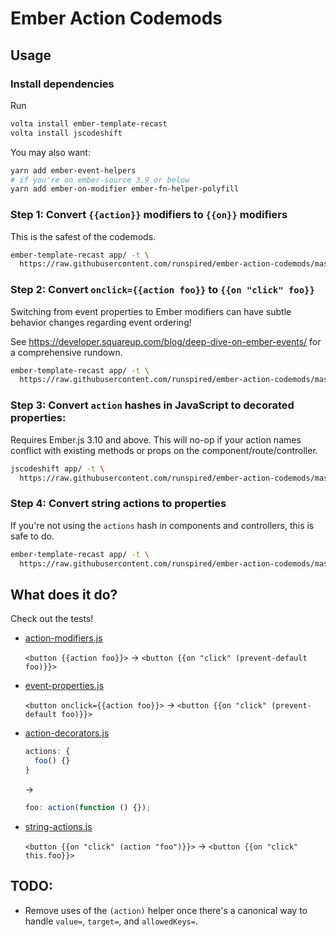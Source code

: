 # Ember Action Codemods

## Usage

### Install dependencies

Run

```sh
volta install ember-template-recast
volta install jscodeshift
```

You may also want:

```sh
yarn add ember-event-helpers
# if you're on ember-source 3.9 or below
yarn add ember-on-modifier ember-fn-helper-polyfill
```

### Step 1: Convert `{{action}}` modifiers to `{{on}}` modifiers

This is the safest of the codemods.

```sh
ember-template-recast app/ -t \
  https://raw.githubusercontent.com/runspired/ember-action-codemods/master/src/action-modifiers.js
```

### Step 2: Convert `onclick={{action foo}}` to `{{on "click" foo}}`

Switching from event properties to Ember modifiers can have subtle behavior
changes regarding event ordering!

See https://developer.squareup.com/blog/deep-dive-on-ember-events/
for a comprehensive rundown.

```sh
ember-template-recast app/ -t \
  https://raw.githubusercontent.com/runspired/ember-action-codemods/master/src/event-properties.js
```

### Step 3: Convert `action` hashes in JavaScript to decorated properties:

Requires Ember.js 3.10 and above. This will no-op if your action names
conflict with existing methods or props on the component/route/controller.

```sh
jscodeshift app/ -t \
  https://raw.githubusercontent.com/runspired/ember-action-codemods/master/src/action-decorators.js
```

### Step 4: Convert string actions to properties

If you're not using the `actions` hash in components and controllers, this is
safe to do.

```sh
ember-template-recast app/ -t \
  https://raw.githubusercontent.com/runspired/ember-action-codemods/master/src/string-actions.js
```

## What does it do?

Check out the tests!

- [action-modifiers.js](src/__tests__/action-modifiers.js)

  `<button {{action foo}}>` → `<button {{on "click" (prevent-default foo)}}>`

- [event-properties.js](src/__tests__/event-properties.js)

  `<button onclick={{action foo}}>` → `<button {{on "click" (prevent-default foo)}}>`

- [action-decorators.js](src/__testfixtures__/action-decorators/)

  ```js
  actions: {
    foo() {}
  }
  ```

  →

  ```js
  foo: action(function () {});
  ```

- [string-actions.js](src/__tests__/string-actions.js)

  `<button {{on "click" (action "foo")}}>` → `<button {{on "click" this.foo}}>`

## TODO:

- Remove uses of the `(action)` helper once there's a canonical way to handle `value=`, `target=`, and `allowedKeys=`.
